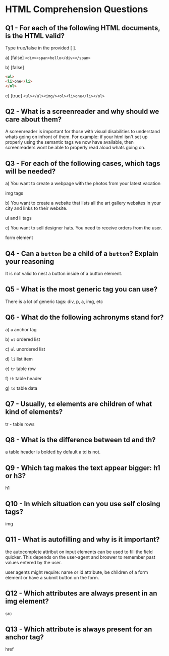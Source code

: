 # HTML Comprehension Questions

## Q1 - For each of the following HTML documents, is the HTML valid?

Type true/false in the provided [ ].

a) [false] `<div><span>hello</div></span>`

b) [false]

```html
<ul>
<li>one</li>
</ol>
```

c) [true] `<ul></ul><img/><ol><li>one</li></ol>`


## Q2 - What is a screenreader and why should we care about them?

A screenreader is important for those with visual disabilities to understand whats going on infront of them. For example: if your html isn't set up properly using the semantic tags we now have available, then screenreaders wont be able to properly read aloud whats going on.

## Q3 - For each of the following cases, which tags will be needed?

a) You want to create a webpage with the photos from your latest vacation

img tags

b) You want to create a website that lists all the art gallery websites in your city and links to their website.

ul and li tags

c) You want to sell designer hats. You need to receive orders from the user.

form element 

## Q4 - Can a `button` be a child of a `button`? Explain your reasoning

It is not valid to nest a button inside of a button element.

## Q5 - What is the most generic tag you can use?

There is a lot of generic tags: div, p, a, img, etc

## Q6 - What do the following achronyms stand for?

a) `a` anchor tag

b) `ol` ordered list

c) `ul` unordered list

d) `li` list item 

e) `tr` table row

f) `th` table header

g) `td` table data 

## Q7 - Usually, `td` elements are children of what kind of elements?

tr - table rows 

## Q8 - What is the difference between td and th?

a table header is bolded by default a td is not.

## Q9 - Which tag makes the text appear bigger: h1 or h3?

h1 

## Q10 - In which situation can you use self closing tags?

img 

## Q11 - What is autofilling and why is it important?

the autocomplete attribut on input elements can be used to fill the field quicker. This depends on the user-agent and broswer to remember past values entered by the user.

user agents might require: name or id attribute, be children of a form element or have a submit button on the form.

## Q12 - Which attributes are always present in an img element?

src

## Q13 - Which attribute is always present for an anchor tag?

href
